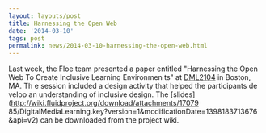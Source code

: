 ```yaml
---
layout: layouts/post
title: Harnessing the Open Web
date: '2014-03-10'
tags: post
permalink: news/2014-03-10-harnessing-the-open-web.html
---
```

Last week, the Floe team presented a paper entitled
"Harnessing the Open Web To Create Inclusive Learning Environmen
ts" at
[DML2104](http://dml2014.dmlhub.net/) in Boston, MA. Th
e session included a design activity that helped the participants de
velop an understanding of inclusive design.
The [slides](http://wiki.fluidproject.org/download/attachments/17079
85/DigitalMediaLearning.key?version=1&modificationDate=1398183713676
&api=v2) can be downloaded from the project wiki.
